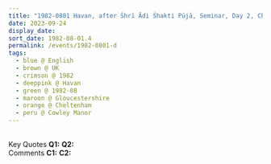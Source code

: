 ```yaml
---
title: "1982-0801 Havan, after Śhrī Ādi Śhakti Pūjā, Seminar, Day 2, Cheltenham, Gloucestershire, UK"
date: 2023-09-24
display_date: 
sort_date: 1982-08-01.4
permalink: /events/1982-0801-d
tags:
  - blue @ English
  - brown @ UK
  - crimson @ 1982
  - deeppink @ Havan
  - green @ 1982-08
  - maroon @ Gloucestershire
  - orange @ Cheltenham
  - peru @ Cowley Manor
---
```


<br>

<wave-list>
  <list-title color="DarkSeaGreen" width="55">Key Quotes</list-title>
  <list-item color="BlanchedAlmond" width="280"><b>Q1:</b> <i></i></list-item>
  <list-item color="Lavender" width="280"><b>Q2:</b> <i></i></list-item>
</wave-list>

<br>

<wave-list>
  <list-title color="DarkSeaGreen" width="55">Comments</list-title>
  <list-item color="BlanchedAlmond" width="280"><b>C1:</b> <i></i></list-item>
  <list-item color="Lavender" width="280"><b>C2:</b> <i></i></list-item>
</wave-list>